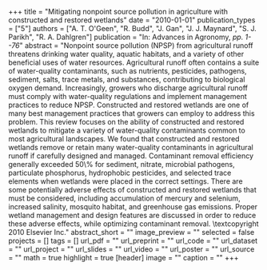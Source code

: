 +++
title = "Mitigating nonpoint source pollution in agriculture with constructed and restored wetlands"
date = "2010-01-01"
publication_types = ["5"]
authors = ["A. T. O'Geen", "R. Budd", "J. Gan", "J. J. Maynard", "S. J. Parikh", "R. A. Dahlgren"]
publication = "In: Advances in Agronomy, _pp. 1--76_"
abstract = "Nonpoint source pollution (NPSP) from agricultural runoff threatens drinking water quality, aquatic habitats, and a variety of other beneficial uses of water resources. Agricultural runoff often contains a suite of water-quality contaminants, such as nutrients, pesticides, pathogens, sediment, salts, trace metals, and substances, contributing to biological oxygen demand. Increasingly, growers who discharge agricultural runoff must comply with water-quality regulations and implement management practices to reduce NPSP. Constructed and restored wetlands are one of many best management practices that growers can employ to address this problem. This review focuses on the ability of constructed and restored wetlands to mitigate a variety of water-quality contaminants common to most agricultural landscapes. We found that constructed and restored wetlands remove or retain many water-quality contaminants in agricultural runoff if carefully designed and managed. Contaminant removal efficiency generally exceeded 50\\% for sediment, nitrate, microbial pathogens, particulate phosphorus, hydrophobic pesticides, and selected trace elements when wetlands were placed in the correct settings. There are some potentially adverse effects of constructed and restored wetlands that must be considered, including accumulation of mercury and selenium, increased salinity, mosquito habitat, and greenhouse gas emissions. Proper wetland management and design features are discussed in order to reduce these adverse effects, while optimizing contaminant removal. \\textcopyright 2010 Elsevier Inc."
abstract_short = ""
image_preview = ""
selected = false
projects = []
tags = []
url_pdf = ""
url_preprint = ""
url_code = ""
url_dataset = ""
url_project = ""
url_slides = ""
url_video = ""
url_poster = ""
url_source = ""
math = true
highlight = true
[header]
image = ""
caption = ""
+++
